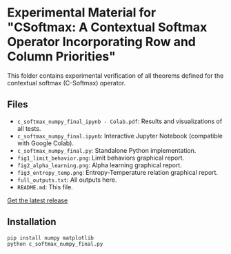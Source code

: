 # Experimental Material for "CSoftmax: A Contextual Softmax Operator Incorporating Row and Column Priorities"

This folder contains experimental verification of all theorems defined for the contextual softmax (C-Softmax) operator.

## Files
- `c_softmax_numpy_final_ipynb - Colab.pdf`: Results and visualizations of all tests.
- `c_softmax_numpy_final.ipynb`: Interactive Jupyter Notebook (compatible with Google Colab).
- `c_softmax_numpy_final.py`: Standalone Python implementation.
- `fig1_limit_behavior.png`: Limit behaviors graphical report.
- `fig2_alpha_learning.png`: Alpha learning graphical report.
- `fig3_entropy_temp.png`: Entropy-Temperature relation graphical report.
- `full_outputs.txt`: All outputs here.
- `README.md`: This file.

[Get the latest release](https://github.com/AIntelligent/C-Softmax/releases/latest)

## Installation
```bash
pip install numpy matplotlib
python c_softmax_numpy_final.py
